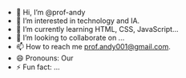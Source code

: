- 👋 Hi, I’m @prof-andy
- 👀 I’m interested in technology and IA.
- 🌱 I’m currently learning HTML, CSS, JavaScript...
- 💞️ I’m looking to collaborate on ...
- 📫 How to reach me prof.andy001@gmail.com.
- 😄 Pronouns: Our
- ⚡ Fun fact: ...

<!---
prof-andy/prof-andy is a ✨ special ✨ repository because its `README.md` (this file) appears on your GitHub profile.
You can click the Preview link to take a look at your changes.
--->
